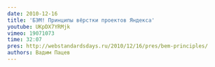 ```yaml
---
date: 2010-12-16
title: 'БЭМ! Принципы вёрстки проектов Яндекса'
youtube: UKpDX7YRMjk
vimeo: 19071073
time: 32:07
pres: http://webstandardsdays.ru/2010/12/16/pres/bem-principles/
authors: Вадим Пацев
---
```

